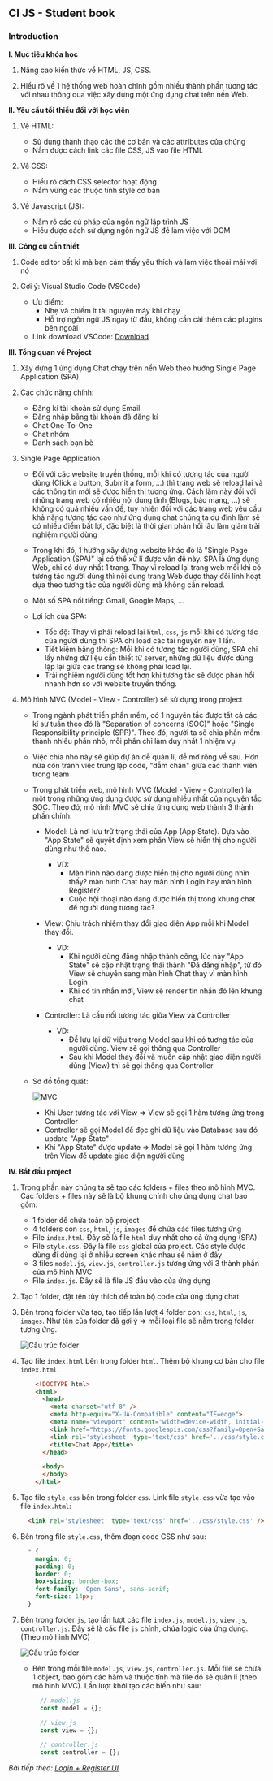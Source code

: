 ## CI JS - Student book
### Introduction

**I. Mục tiêu khóa học**
1. Nâng cao kiến thức về HTML, JS, CSS.

2. Hiểu rõ về 1 hệ thống web hoàn chỉnh gồm nhiều thành phần tương tác với nhau thông qua việc xây dựng một ứng dụng chat trên nền Web.


**II. Yêu cầu tối thiểu đối với học viên**
1. Về HTML:
    * Sử dụng thành thạo các thẻ cơ bản và các attributes của chúng
    * Nắm được cách link các file CSS, JS vào file HTML

2. Về CSS:
    * Hiểu rõ cách CSS selector hoạt động
    * Nắm vững các thuộc tính style cơ bản

3. Về Javascript (JS):
    * Nắm rõ các cú pháp của ngôn ngữ lập trình JS
    * Hiểu được cách sử dụng ngôn ngữ JS để làm việc với DOM


**III. Công cụ cần thiết**
1. Code editor bất kì mà bạn cảm thấy yêu thích và làm việc thoải mái với nó

2. Gợi ý: Visual Studio Code (VSCode)
    - Ưu điểm:
      - Nhẹ và chiếm ít tài nguyên máy khi chạy
      - Hỗ trợ ngôn ngữ JS ngay từ đầu, không cần cài thêm các plugins bên ngoài
    - Link download VSCode: [Download](https://code.visualstudio.com/)
  

**III. Tổng quan về Project**
1. Xây dựng 1 ứng dụng Chat chạy trên nền Web theo hướng Single Page Application (SPA)

2. Các chức năng chính:
    - Đăng kí tài khoản sử dụng Email
    - Đăng nhập bằng tài khoản đã đăng kí
    - Chat One-To-One
    - Chat nhóm
    - Danh sách bạn bè

3. Single Page Application
    - Đối với các website truyền thống, mỗi khi có tương tác của người dùng (Click a button, Submit a form, ...) thì trang web sẽ reload lại và các thông tin mới sẽ được hiển thị tương ứng. Cách làm này đối với những trang web có nhiều nội dung tĩnh (Blogs, báo mạng, ...) sẽ không có quá nhiều vấn đề, tuy nhiên đối với các trang web yêu cầu khả năng tương tác cao như ứng dụng chat chúng ta dự định làm sẽ có nhiều điểm bất lợi, đặc biệt là thời gian phản hồi lâu làm giảm trải nghiệm người dùng

    - Trong khi đó, 1 hướng xây dựng website khác đó là "Single Page Application (SPA)" lại có thể xử lí được vấn đề này. SPA là ứng dụng Web, chỉ có duy nhất 1 trang. Thay vì reload lại trang web mỗi khi có tương tác người dùng thì nội dung trang Web được thay đổi linh hoạt dựa theo tương tác của người dùng mà không cần reload.

    - Một số SPA nổi tiếng: Gmail, Google Maps, ...

    - Lợi ích của SPA:
      - Tốc độ: Thay vì phải reload lại `html`, `css`, `js` mỗi khi có tương tác của người dùng thì SPA chỉ load các tài nguyên này 1 lần.
      - Tiết kiệm băng thông: Mỗi khi có tương tác người dùng, SPA chỉ lấy những dữ liệu cần thiết từ server, những dữ liệu được dùng lặp lại giữa các trang sẽ không phải load lại.
      - Trải nghiệm người dùng tốt hơn khi tương tác sẽ được phản hồi nhanh hơn so với website truyền thống.


4. Mô hình MVC (Model - View - Controller) sẽ sử dụng trong project
    - Trong ngành phát triển phần mềm, có 1 nguyên tắc được tất cả các kĩ sư tuân theo đó là "Separation of concerns (SOC)" hoặc "Single Responsibility principle (SPP)". Theo đó, người ta sẽ chia phần mềm thành nhiều phần nhỏ, mỗi phần chỉ làm duy nhất 1 nhiệm vụ

    - Việc chia nhỏ này sẽ giúp dự án dễ quản lí, dễ mở rộng về sau. Hơn nữa còn tránh việc trùng lặp code, "dẫm chân" giữa các thành viên trong team

    - Trong phát triển web, mô hình MVC (Model - View - Controller) là một trong những ứng dụng được sử dụng nhiều nhất của nguyên tắc SOC. Theo đó, mô hình MVC sẽ chia ứng dụng web thành 3 thành phần chính:
        - Model: Là nơi lưu trữ trạng thái của App (App State). Dựa vào "App State" sẽ quyết định xem phần View sẽ hiển thị cho người dùng như thế nào. 
          - VD:
            - Màn hình nào đang được hiển thị cho người dùng nhìn thấy? màn hình Chat hay màn hình Login hay màn hình Register?
            - Cuộc hội thoại nào đang được hiển thị trong khung chat để người dùng tương tác?

        - View: Chịu trách nhiệm thay đổi giao diện App mỗi khi Model thay đổi.
          - VD:
            - Khi người dùng đăng nhập thành công, lúc này "App State" sẽ cập nhật trạng thái thành "Đã đăng nhập", từ đó View sẽ chuyển sang màn hình Chat thay vì màn hình Login
            - Khi có tin nhắn mới, View sẽ render tin nhắn đó lên khung chat

        - Controller: Là cầu nối tương tác giữa View và Controller
          - VD:
            - Để lưu lại dữ việu trong Model sau khi có tương tác của người dùng. View sẽ gọi thông qua Controller
            - Sau khi Model thay đổi và muốn cập nhật giao diện người dùng (View) thì sẽ gọi thông qua Controller

    - Sơ đồ tổng quát:

        ![MVC](/introduction/mvc.png?style)

        - Khi User tương tác với View => View sẽ gọi 1 hàm tương ứng trong Controller
        - Controller sẽ gọi Model để đọc ghi dữ liệu vào Database sau đó update "App State"
        - Khi "App State" được update => Model sẽ gọi 1 hàm tương ứng trên View để update giao diện người dùng


**IV. Bắt đầu project**
1. Trong phần này chúng ta sẽ tạo các folders + files theo mô hình MVC. Các folders + files này sẽ là bộ khung chính cho ứng dụng chat bao gồm:
    - 1 folder để chứa toàn bộ project
    - 4 folders con `css`, `html`, `js`, `images` để chứa các files tương ứng
    - File `index.html`. Đây sẽ là file `html` duy nhất cho cả ứng dụng (SPA)
    - File `style.css`. Đây là file `css` global của project. Các style được dùng đi dùng lại ở nhiều screen khác nhau sẽ nằm ở đây
    - 3 files `model.js`, `view.js`, `controller.js` tương ứng với 3 thành phần của mô hình MVC
    - File `index.js`. Đây sẽ là file JS đầu vào của ứng dụng

2. Tạo 1 folder, đặt tên tùy thích để toàn bộ code của ứng dụng chat

3. Bên trong folder vừa tạo, tạo tiếp lần lượt 4 folder con: `css`, `html`, `js`, `images`. Như tên của folder đã gợi ý => mỗi loại file sẽ nằm trong folder tương ứng.

    ![Cấu trúc folder](/introduction/folder-structure.png)

4. Tạo file `index.html` bên trong folder `html`. Thêm bộ khung cơ bản cho file `index.html`.

    ```html
        <!DOCTYPE html>
        <html>
          <head>
            <meta charset="utf-8" />
            <meta http-equiv="X-UA-Compatible" content="IE=edge">
            <meta name="viewport" content="width=device-width, initial-scale=1">
            <link href="https://fonts.googleapis.com/css?family=Open+Sans" rel="stylesheet" />
            <link rel='stylesheet' type='text/css' href='../css/style.css' />
            <title>Chat App</title>
          </head>

          <body>
          </body>
        </html>
    ```

5. Tạo file `style.css` bên trong folder `css`. Link file `style.css` vừa tạo vào file `index.html`:

    ```html
      <link rel='stylesheet' type='text/css' href='../css/style.css' />
    ```

6. Bên trong file `style.css`, thêm đoạn code CSS như sau:

    ```css
      * {
        margin: 0;
        padding: 0;
        border: 0;
        box-sizing: border-box;
        font-family: 'Open Sans', sans-serif;
        font-size: 14px;
      }
    ```

7. Bên trong folder `js`, tạo lần lượt các file `index.js`, `model.js`, `view.js`, `controller.js`. Đây sẽ là các file `js` chính, chứa logic của ứng dụng. (Theo mô hình MVC)

    ![Cấu trúc folder](/introduction/folder-structure-2.png)

    - Bên trong mỗi file `model.js`, `view.js`, `controller.js`. Mỗi file sẽ chứa 1 object, bao gồm các hàm và thuộc tính mà file đó sẽ quản lí (theo mô hình MVC). Lần lượt khởi tạo các biến như sau:

        ```js
          // model.js
          const model = {};
        ```

        ```js
          // view.js
          const view = {};
        ```

        ```js
          // controller.js
          const controller = {};
        ```

*Bài tiếp theo: [Login + Register UI](login-register-ui/login-register-ui.md)*
